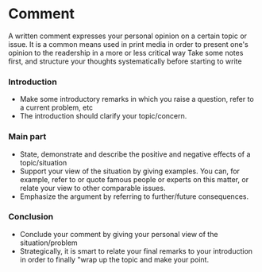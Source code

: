 # Comment

A written comment expresses your personal opinion on a certain topic or issue. It is a common means used in print media in order to present one's opinion to the readership in a more or less critical way Take some notes first, and structure your thoughts systematically before starting to write

### Introduction

- Make some introductory remarks in which you raise a question, refer to a current problem, etc
- The introduction should clarify your topic/concern.

### Main part

- State, demonstrate and describe the positive and negative effects of a topic/situation
- Support your view of the situation by giving examples. You can, for example, refer to or quote famous people or experts on this matter, or relate your view to other comparable issues.
- Emphasize the argument by referring to further/future consequences.

### Conclusion

- Conclude your comment by giving your personal view of the situation/problem
- Strategically, it is smart to relate your final remarks to your introduction in order to finally "wrap up the topic and make your point.
